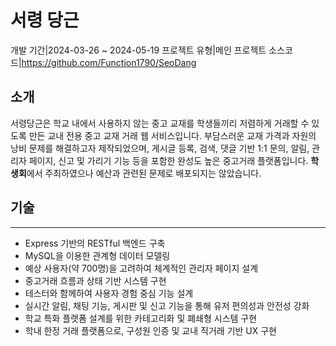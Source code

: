 # 서령 당근
<desc>개발 기간|2024-03-26 ~ 2024-05-19</desc>
<desc>프로젝트 유형|메인 프로젝트</desc>
<desc>소스코드|<a>https://github.com/Function1790/SeoDang</a></desc>
## 소개
서령당근은 학교 내에서 사용하지 않는 중고 교재를 학생들끼리 저렴하게 거래할 수 있도록 만든 교내 전용 중고 교재 거래 웹 서비스입니다. 부담스러운 교재 가격과 자원의 낭비 문제를 해결하고자 제작되었으며, 게시글 등록, 검색, 댓글 기반 1:1 문의, 알림, 관리자 페이지, 신고 및 가리기 기능 등을 포함한 완성도 높은 중고거래 플랫폼입니다. **학생회**에서 주최하였으나 예산과 관련된 문제로 배포되지는 않았습니다.

## 기술
---
- Express 기반의 RESTful 백엔드 구축
- MySQL을 이용한 관계형 데이터 모델링
- 예상 사용자(약 700명)을 고려하여 체계적인 관리자 페이지 설계
- 중고거래 흐름과 상태 기반 시스템 구현
- 테스터와 함께하여 사용자 경험 중심 기능 설계
- 실시간 알림, 채팅 기능, 게시판 및 신고 기능을 통해 유저 편의성과 안전성 강화
- 학교 특화 플랫폼 설계를 위한 카테고리화 및 폐쇄형 시스템 구현
- 학내 한정 거래 플랫폼으로, 구성원 인증 및 교내 직거래 기반 UX 구현